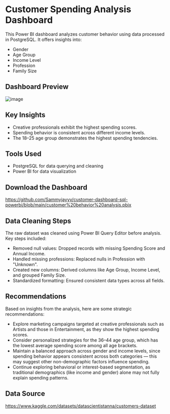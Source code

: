 # Customer Spending Analysis Dashboard

This Power BI dashboard analyzes customer behavior using data processed in PostgreSQL. It offers insights into:

- Gender
- Age Group
- Income Level
- Profession
- Family Size

## Dashboard Preview

![image](https://github.com/user-attachments/assets/43c645c8-edf4-4c13-b05a-fa58d60db245)

## Key Insights

- Creative professionals exhibit the highest spending scores.
- Spending behavior is consistent across different income levels.
- The 18–25 age group demonstrates the highest spending tendencies.

## Tools Used

- PostgreSQL for data querying and cleaning
- Power BI for data visualization

## Download the Dashboard

https://github.com/Sammyjayyy/customer-dashboard-sql-powerbi/blob/main/customer%20behavior%20analysis.pbix

## Data Cleaning Steps

The raw dataset was cleaned using Power BI Query Editor before analysis. Key steps included:
- Removed null values: Dropped records with missing Spending Score and Annual Income.
- Handled missing professions: Replaced nulls in Profession with "Unknown".
- Created new columns: Derived columns like Age Group, Income Level, and grouped Family Size.
- Standardized formatting: Ensured consistent data types across all fields.



## Recommendations

Based on insights from the analysis, here are some strategic recommendations:

- Explore marketing campaigns targeted at creative professionals such as Artists and those in Entertainment, as they show the highest spending scores.
- Consider personalized strategies for the 36–44 age group, which has the lowest average spending score among all age brackets.
- Maintain a balanced approach across gender and income levels, since spending behavior appears consistent across both categories — this may suggest other non-demographic factors influence spending.
- Continue exploring behavioral or interest-based segmentation, as traditional demographics (like income and gender) alone may not fully explain spending patterns.
  
 ## Data Source

https://www.kaggle.com/datasets/datascientistanna/customers-dataset
 

